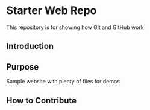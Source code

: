 # Starter Web Repo

This repository is for showing how Git and GitHub work


## Introduction

## Purpose

Sample website with plenty of files for demos


## How to Contribute